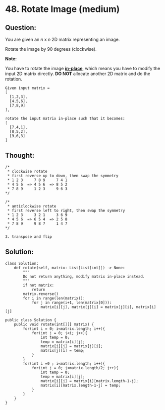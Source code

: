 # 48. Rotate Image \(medium\)

## Question:

You are given an _n_ x _n_ 2D matrix representing an image.

Rotate the image by 90 degrees \(clockwise\).

**Note:**

You have to rotate the image [**in-place**](https://en.wikipedia.org/wiki/In-place_algorithm), which means you have to modify the input 2D matrix directly. **DO NOT** allocate another 2D matrix and do the rotation.

```text
Given input matrix = 
[
  [1,2,3],
  [4,5,6],
  [7,8,9]
],

rotate the input matrix in-place such that it becomes:
[
  [7,4,1],
  [8,5,2],
  [9,6,3]
]
```



## Thought:

```text
/*
 * clockwise rotate
 * first reverse up to down, then swap the symmetry 
 * 1 2 3     7 8 9     7 4 1
 * 4 5 6  => 4 5 6  => 8 5 2
 * 7 8 9     1 2 3     9 6 3
*/

/*
 * anticlockwise rotate
 * first reverse left to right, then swap the symmetry
 * 1 2 3     3 2 1     3 6 9
 * 4 5 6  => 6 5 4  => 2 5 8
 * 7 8 9     9 8 7     1 4 7
*/

3. transpose and flip
```

## Solution:

```text
class Solution:
    def rotate(self, matrix: List[List[int]]) -> None:
        """
        Do not return anything, modify matrix in-place instead.
        """
        if not matrix:
            return 
        matrix.reverse()
        for i in range(len(matrix)):
            for j in range(i+1, len(matrix[0])):
                matrix[i][j], matrix[j][i] = matrix[j][i], matrix[i][j]
```

```text
public class Solution {
    public void rotate(int[][] matrix) {
        for(int i = 0; i<matrix.length; i++){
            for(int j = 0; j<i; j++){
                int temp = 0;
                temp = matrix[i][j];
                matrix[i][j] = matrix[j][i];
                matrix[j][i] = temp;
            }
        }
        for(int i =0 ; i<matrix.length; i++){
            for(int j = 0; j<matrix.length/2; j++){
                int temp = 0;
                temp = matrix[i][j];
                matrix[i][j] = matrix[i][matrix.length-1-j];
                matrix[i][matrix.length-1-j] = temp;
            }
        }
    }
}
```

